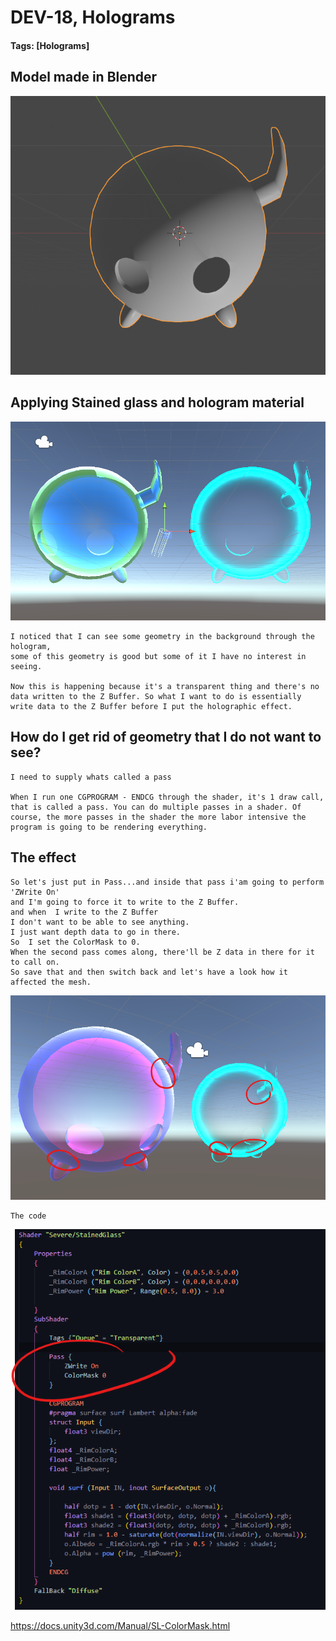 # DEV-18, Holograms
#### Tags: [Holograms]

## Model made in Blender

![](../images/DEV-18/DEV-18-A.png)

## Applying Stained glass and hologram material

![](../images/DEV-18/DEV-18-B.png)

    I noticed that I can see some geometry in the background through the hologram,
    some of this geometry is good but some of it I have no interest in seeing.

    Now this is happening because it's a transparent thing and there's no data written to the Z Buffer. So what I want to do is essentially write data to the Z Buffer before I put the holographic effect.

## How do I get rid of geometry that I do not want to see?

    I need to supply whats called a pass

    When I run one CGPROGRAM - ENDCG through the shader, it's 1 draw call, that is called a pass. You can do multiple passes in a shader. Of course, the more passes in the shader the more labor intensive the program is going to be rendering everything.

## The effect

    So let's just put in Pass...and inside that pass i'am going to perform 'ZWrite On'
    and I'm going to force it to write to the Z Buffer.
    and when  I write to the Z Buffer
    I don't want to be able to see anything.
    I just want depth data to go in there.
    So  I set the ColorMask to 0.
    When the second pass comes along, there'll be Z data in there for it to call on.
    So save that and then switch back and let's have a look how it affected the mesh.


![](../images/DEV-18/DEV-18-C.png)

    The code

![](../images/DEV-18/DEV-18-D.png)

https://docs.unity3d.com/Manual/SL-ColorMask.html

